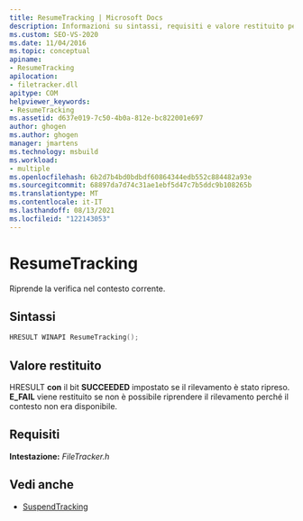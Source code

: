 ```yaml
---
title: ResumeTracking | Microsoft Docs
description: Informazioni su sintassi, requisiti e valore restituito per MSBuild ResumeTracking, che riprende il rilevamento nel contesto corrente.
ms.custom: SEO-VS-2020
ms.date: 11/04/2016
ms.topic: conceptual
apiname:
- ResumeTracking
apilocation:
- filetracker.dll
apitype: COM
helpviewer_keywords:
- ResumeTracking
ms.assetid: d637e019-7c50-4b0a-812e-bc822001e697
author: ghogen
ms.author: ghogen
manager: jmartens
ms.technology: msbuild
ms.workload:
- multiple
ms.openlocfilehash: 6b2d7b4bd0bdbdf60864344edb552c884482a93e
ms.sourcegitcommit: 68897da7d74c31ae1ebf5d47c7b5ddc9b108265b
ms.translationtype: MT
ms.contentlocale: it-IT
ms.lasthandoff: 08/13/2021
ms.locfileid: "122143053"
---
```

# <a name="resumetracking"></a>ResumeTracking

Riprende la verifica nel contesto corrente.

## <a name="syntax"></a>Sintassi

```cpp
HRESULT WINAPI ResumeTracking();
```

## <a name="return-value"></a>Valore restituito

 HRESULT **con** il bit **SUCCEEDED** impostato se il rilevamento è stato ripreso. **E_FAIL** viene restituito se non è possibile riprendere il rilevamento perché il contesto non era disponibile.

## <a name="requirements"></a>Requisiti

 **Intestazione:** *FileTracker.h*

## <a name="see-also"></a>Vedi anche

- [SuspendTracking](../msbuild/suspendtracking.md)
